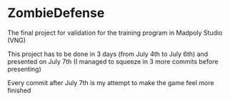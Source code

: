 # ZombieDefense

The final project for validation for the training program in Madpoly Studio (VNG)

This project has to be done in 3 days (from July 4th to July 6th) and presented on July 7th (I managed to squeeze in 3 more commits before presenting)

Every commit after July 7th is my attempt to make the game feel more finished
